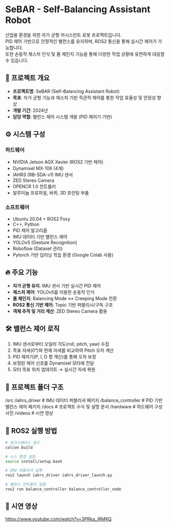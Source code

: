 # SeBAR - Self-Balancing Assistant Robot

산업용 환경을 위한 자가 균형 어시스턴트 로봇 프로젝트입니다.  
PID 제어 기반으로 안정적인 밸런스를 유지하며, ROS2 통신을 통해 실시간 제어가 가능합니다.  
또한 손동작 제스처 인식 및 폼 체인지 기능을 통해 다양한 작업 상황에 유연하게 대응할 수 있습니다.

## 📌 프로젝트 개요

- **프로젝트명**: SeBAR (Self–Balancing Assistant Robot)
- **목표**: 자가 균형 기능과 제스처 기반 직관적 제어를 통한 작업 효율성 및 안정성 향상
- **개발 기간**: 2024년
- **담당 역할**: 밸런스 제어 시스템 개발 (PID 제어기 기반)

## ⚙️ 시스템 구성

### 하드웨어
- NVIDIA Jetson AGX Xavier (ROS2 기반 제어)
- Dynamixel MX-106 (4개)
- IAHRS (RB-SDA-v1) IMU 센서
- ZED Stereo Camera
- OPENCR 1.0 컨트롤러
- 알루미늄 프로파일, 바퀴, 3D 프린팅 부품

### 소프트웨어
- Ubuntu 20.04 + ROS2 Foxy
- C++, Python
- PID 제어 알고리즘
- IMU 데이터 기반 밸런스 제어
- YOLOv5 (Gesture Recognition)
- Roboflow (Dataset 관리)
- Pytorch 기반 딥러닝 학습 환경 (Google Colab 사용)

## 🔥 주요 기능

- **자가 균형 유지**: IMU 센서 기반 실시간 PID 제어
- **제스처 제어**: YOLOv5를 이용한 손동작 인식
- **폼 체인지**: Balancing Mode ↔ Creeping Mode 전환
- **ROS2 통신 기반 제어**: Topic 기반 퍼블리시/구독 구조
- **객체 추적 및 거리 계산**: ZED Stereo Camera 활용

## 🛠️ 밸런스 제어 로직

1. IMU 센서로부터 오일러 각도(roll, pitch, yaw) 수집  
2. 목표 자세(0°)와 현재 자세를 비교하여 Pitch 오차 계산  
3. PID 제어기(P, I, D 항 계산)를 통해 오차 보정  
4. 보정된 제어 신호를 Dynamixel 모터에 전달  
5. 모터 목표 위치 업데이트 → 실시간 자세 복원  

## 📂 프로젝트 폴더 구조

/src
  /iahrs_driver              # IMU 데이터 퍼블리셔 패키지
  /balance_controller        # PID 기반 밸런스 제어 패키지
/docs                         # 프로젝트 수식 및 설명 문서
/hardware                     # 하드웨어 구성 사진
/videos                       # 시연 영상

## 🚀 ROS2 실행 방법

```bash
# 워크스페이스 빌드
colcon build

# 소스 환경 설정
source install/setup.bash

# IMU 퍼블리셔 실행
ros2 launch iahrs_driver iahrs_driver_launch.py

# 밸런스 컨트롤러 실행
ros2 run balance_controller balance_controller_node
```

## 📸 시연 영상

https://www.youtube.com/watch?v=3PRka_jRMKQ


